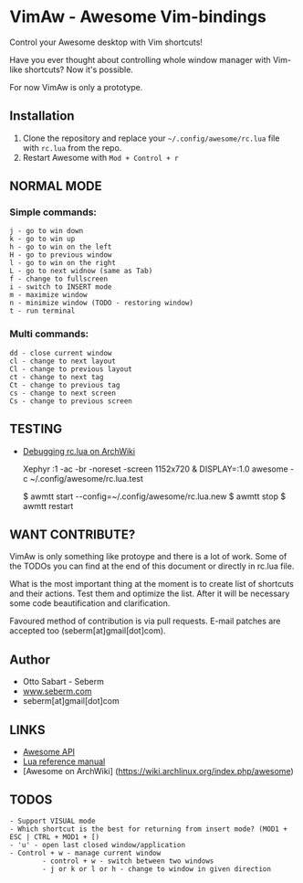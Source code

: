 VimAw - Awesome Vim-bindings
============================
Control your Awesome desktop with Vim shortcuts!

Have you ever thought about controlling whole window manager with Vim-like shortcuts? Now it's possible.

For now VimAw is only a prototype.

Installation
------------
1. Clone the repository and replace your `~/.config/awesome/rc.lua` file with `rc.lua` from the repo.
2. Restart Awesome with `Mod + Control + r`


NORMAL MODE
-----------
### Simple commands:
    j - go to win down
    k - go to win up
    h - go to win on the left
    H - go to previous window
    l - go to win on the right
    L - go to next widnow (same as Tab)
    f - change to fullscreen
    i - switch to INSERT mode
    m - maximize window
    n - minimize window (TODO - restoring window)
    t - run terminal


### Multi commands:
    dd - close current window
    cl - change to next layout
    Cl - change to previous layout
    ct - change to next tag
    Ct - change to previous tag
    cs - change to next screen
    Cs - change to previous screen


TESTING
-------
* [Debugging rc.lua on ArchWiki](https://wiki.archlinux.org/index.php/awesome#Debugging_rc.lua)

    Xephyr :1 -ac -br -noreset -screen 1152x720 & DISPLAY=:1.0 awesome -c ~/.config/awesome/rc.lua.test

    $ awmtt start --config=~/.config/awesome/rc.lua.new
    $ awmtt stop
    $ awmtt restart


WANT CONTRIBUTE?
----------------
VimAw is only something like protoype and there is a lot of work. Some of the TODOs you can find at the end of this document or directly in rc.lua file. 

What is the most important thing at the moment is to create list of shortcuts and their actions. Test them and optimize the list. After it will be necessary some code beautification and clarification.

Favoured method of contribution is via pull requests. E-mail patches are accepted too (seberm[at]gmail[dot]com).


Author
------
* Otto Sabart - Seberm
* www.seberm.com
* seberm[at]gmail[dot]com


LINKS
-----
* [Awesome API](http://awesome.naquadah.org/doc/api/index.html)
* [Lua reference manual](http://www.lua.org/manual/5.1/manual.html)
* [Awesome on ArchWiki] (https://wiki.archlinux.org/index.php/awesome)



TODOS
-----
    - Support VISUAL mode
    - Which shortcut is the best for returning from insert mode? (MOD1 + ESC | CTRL + MOD1 + [)
    - 'u' - open last closed window/application
    - Control + w - manage current window
            - control + w - switch between two windows
            - j or k or l or h - change to window in given direction
